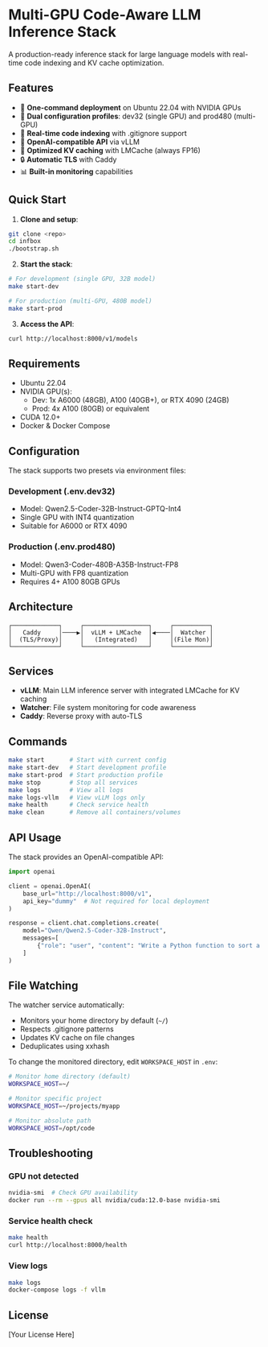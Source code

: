 # Multi-GPU Code-Aware LLM Inference Stack

A production-ready inference stack for large language models with real-time code indexing and KV cache optimization.

## Features

- 🚀 **One-command deployment** on Ubuntu 22.04 with NVIDIA GPUs
- 🔄 **Dual configuration profiles**: dev32 (single GPU) and prod480 (multi-GPU)
- 📁 **Real-time code indexing** with .gitignore support
- 🔌 **OpenAI-compatible API** via vLLM
- 💾 **Optimized KV caching** with LMCache (always FP16)
- 🔒 **Automatic TLS** with Caddy
- 📊 **Built-in monitoring** capabilities

## Quick Start

1. **Clone and setup**:
```bash
git clone <repo>
cd infbox
./bootstrap.sh
```

2. **Start the stack**:
```bash
# For development (single GPU, 32B model)
make start-dev

# For production (multi-GPU, 480B model)
make start-prod
```

3. **Access the API**:
```bash
curl http://localhost:8000/v1/models
```

## Requirements

- Ubuntu 22.04
- NVIDIA GPU(s):
  - Dev: 1x A6000 (48GB), A100 (40GB+), or RTX 4090 (24GB)
  - Prod: 4x A100 (80GB) or equivalent
- CUDA 12.0+
- Docker & Docker Compose

## Configuration

The stack supports two presets via environment files:

### Development (.env.dev32)
- Model: Qwen2.5-Coder-32B-Instruct-GPTQ-Int4
- Single GPU with INT4 quantization
- Suitable for A6000 or RTX 4090

### Production (.env.prod480)
- Model: Qwen3-Coder-480B-A35B-Instruct-FP8
- Multi-GPU with FP8 quantization
- Requires 4+ A100 80GB GPUs

## Architecture

```
┌─────────────┐     ┌──────────────────┐     ┌──────────┐
│   Caddy     │────▶│  vLLM + LMCache  │◀────│  Watcher │
│  (TLS/Proxy)│     │   (Integrated)   │     │(File Mon)│
└─────────────┘     └──────────────────┘     └──────────┘
```

## Services

- **vLLM**: Main LLM inference server with integrated LMCache for KV caching
- **Watcher**: File system monitoring for code awareness
- **Caddy**: Reverse proxy with auto-TLS

## Commands

```bash
make start       # Start with current config
make start-dev   # Start development profile
make start-prod  # Start production profile
make stop        # Stop all services
make logs        # View all logs
make logs-vllm   # View vLLM logs only
make health      # Check service health
make clean       # Remove all containers/volumes
```

## API Usage

The stack provides an OpenAI-compatible API:

```python
import openai

client = openai.OpenAI(
    base_url="http://localhost:8000/v1",
    api_key="dummy"  # Not required for local deployment
)

response = client.chat.completions.create(
    model="Qwen/Qwen2.5-Coder-32B-Instruct",
    messages=[
        {"role": "user", "content": "Write a Python function to sort a list"}
    ]
)
```

## File Watching

The watcher service automatically:
- Monitors your home directory by default (`~/`)
- Respects .gitignore patterns
- Updates KV cache on file changes
- Deduplicates using xxhash

To change the monitored directory, edit `WORKSPACE_HOST` in `.env`:
```bash
# Monitor home directory (default)
WORKSPACE_HOST=~/

# Monitor specific project
WORKSPACE_HOST=~/projects/myapp

# Monitor absolute path
WORKSPACE_HOST=/opt/code
```

## Troubleshooting

### GPU not detected
```bash
nvidia-smi  # Check GPU availability
docker run --rm --gpus all nvidia/cuda:12.0-base nvidia-smi
```

### Service health check
```bash
make health
curl http://localhost:8000/health
```

### View logs
```bash
make logs
docker-compose logs -f vllm
```

## License

[Your License Here]